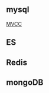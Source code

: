 
mysql
--------------

[MVCC][https://github.com/liyang12162006/JavaNotes/blob/master/docs/database/mysql/mvcc.md]


[https://github.com/liyang12162006/JavaNotes/blob/master/docs/database/mysql/mvcc.md]: https://github.com/liyang12162006/JavaNotes/blob/master/docs/database/mysql/mvcc.md


ES
--------------

Redis
--------------


mongoDB
--------------